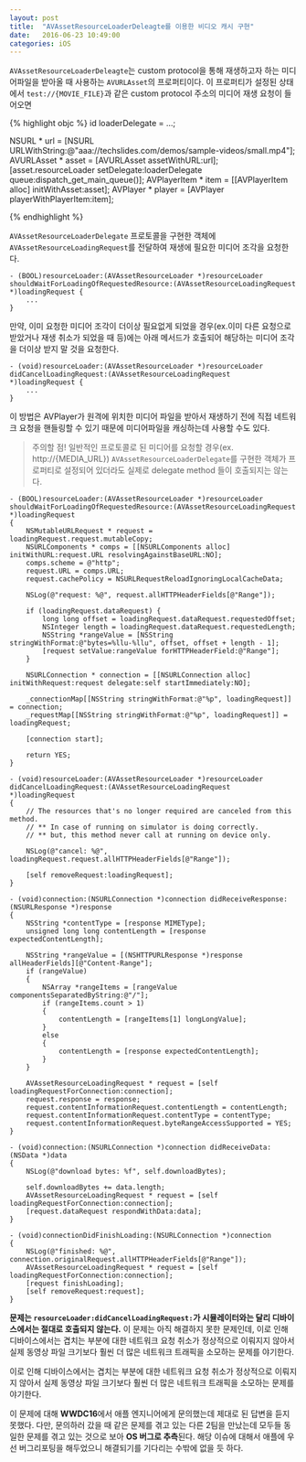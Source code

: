 ```yaml
---
layout: post
title:  "AVAssetResourceLoaderDeleagte를 이용한 비디오 캐시 구현"
date:   2016-06-23 10:49:00
categories: iOS
---
```


`AVAssetResourceLoaderDeleagte`는 custom protocol을 통해 재생하고자 하는 미디어파일을 받아올 때 사용하는 `AVURLAsset`의 프로퍼티이다.
이 프로퍼티가 설정된 상태에서 `test://{MOVIE_FILE}`과 같은 custom protocol 주소의 미디어 재생 요청이 들어오면

{% highlight objc %}
id<AVAssetResourceLoaderDelegate> loaderDelegate = ...;

NSURL * url = [NSURL URLWithString:@"aaa://techslides.com/demos/sample-videos/small.mp4"];
AVURLAsset * asset = [AVURLAsset assetWithURL:url];
[asset.resourceLoader setDelegate:loaderDelegate queue:dispatch_get_main_queue()];
AVPlayerItem * item = [[AVPlayerItem alloc] initWithAsset:asset];
AVPlayer * player = [AVPlayer playerWithPlayerItem:item];

{% endhighlight %}

`AVAssetResourceLoaderDelegate` 프로토콜을 구현한 객체에 `AVAssetResourceLoadingRequest`를 전달하여 재생에 필요한 미디어 조각을 요청한다.


```objc
- (BOOL)resourceLoader:(AVAssetResourceLoader *)resourceLoader shouldWaitForLoadingOfRequestedResource:(AVAssetResourceLoadingRequest *)loadingRequest {
	...
}
```

만약, 이미 요청한 미디어 조각이 더이상 필요없게 되었을 경우(ex.이미 다른 요청으로 받았거나 재생 취소가 되었을 때 등)에는 아래 메서드가 호출되어 해당하는 미디어 조각을 더이상 받지 말 것을 요청한다.


```objc
- (void)resourceLoader:(AVAssetResourceLoader *)resourceLoader didCancelLoadingRequest:(AVAssetResourceLoadingRequest *)loadingRequest {
	...
}
```


이 방법은 AVPlayer가 원격에 위치한 미디어 파일을 받아서 재생하기 전에 직접 네트워크 요청을 핸들링할 수 있기 때문에 미디어파일을 캐싱하는데 사용할 수도 있다.

> 주의할 점! 일반적인 프로토콜로 된 미디어를 요청할 경우(ex. http://{MEDIA_URL}) `AVAssetResourceLoaderDelegate`를 구현한 객체가 프로퍼티로 설정되어 있더라도 실제로 delegate method 들이 호출되지는 않는다.


```objc
- (BOOL)resourceLoader:(AVAssetResourceLoader *)resourceLoader shouldWaitForLoadingOfRequestedResource:(AVAssetResourceLoadingRequest *)loadingRequest
{
    NSMutableURLRequest * request = loadingRequest.request.mutableCopy;
    NSURLComponents * comps = [[NSURLComponents alloc] initWithURL:request.URL resolvingAgainstBaseURL:NO];
    comps.scheme = @"http";
    request.URL = comps.URL;
    request.cachePolicy = NSURLRequestReloadIgnoringLocalCacheData;

    NSLog(@"request: %@", request.allHTTPHeaderFields[@"Range"]);

    if (loadingRequest.dataRequest) {
        long long offset = loadingRequest.dataRequest.requestedOffset;
        NSInteger length = loadingRequest.dataRequest.requestedLength;
        NSString *rangeValue = [NSString stringWithFormat:@"bytes=%llu-%llu", offset, offset + length - 1];
        [request setValue:rangeValue forHTTPHeaderField:@"Range"];
    }

    NSURLConnection * connection = [[NSURLConnection alloc] initWithRequest:request delegate:self startImmediately:NO];

    _connectionMap[[NSString stringWithFormat:@"%p", loadingRequest]] = connection;
    _requestMap[[NSString stringWithFormat:@"%p", loadingRequest]] = loadingRequest;

    [connection start];

    return YES;
}

- (void)resourceLoader:(AVAssetResourceLoader *)resourceLoader didCancelLoadingRequest:(AVAssetResourceLoadingRequest *)loadingRequest
{
    // The resources that's no longer required are canceled from this method.
    // ** In case of running on simulator is doing correctly.
    // ** but, this method never call at running on device only.

    NSLog(@"cancel: %@", loadingRequest.request.allHTTPHeaderFields[@"Range"]);

    [self removeRequest:loadingRequest];
}

- (void)connection:(NSURLConnection *)connection didReceiveResponse:(NSURLResponse *)response
{
    NSString *contentType = [response MIMEType];
    unsigned long long contentLength = [response expectedContentLength];

    NSString *rangeValue = [(NSHTTPURLResponse *)response allHeaderFields][@"Content-Range"];
    if (rangeValue)
    {
        NSArray *rangeItems = [rangeValue componentsSeparatedByString:@"/"];
        if (rangeItems.count > 1)
        {
            contentLength = [rangeItems[1] longLongValue];
        }
        else
        {
            contentLength = [response expectedContentLength];
        }
    }

    AVAssetResourceLoadingRequest * request = [self loadingRequestForConnection:connection];
    request.response = response;
    request.contentInformationRequest.contentLength = contentLength;
    request.contentInformationRequest.contentType = contentType;
    request.contentInformationRequest.byteRangeAccessSupported = YES;
}

- (void)connection:(NSURLConnection *)connection didReceiveData:(NSData *)data
{
    NSLog(@"download bytes: %f", self.downloadBytes);

    self.downloadBytes += data.length;
    AVAssetResourceLoadingRequest * request = [self loadingRequestForConnection:connection];
    [request.dataRequest respondWithData:data];
}

- (void)connectionDidFinishLoading:(NSURLConnection *)connection
{
    NSLog(@"finished: %@", connection.originalRequest.allHTTPHeaderFields[@"Range"]);
    AVAssetResourceLoadingRequest * request = [self loadingRequestForConnection:connection];
    [request finishLoading];
    [self removeRequest:request];
}
```


**문제는 `resourceLoader:didCancelLoadingRequest:`가 시뮬레이터와는 달리 디바이스에서는 절대로 호출되지 않는다.**
이 문제는 아직 해결하지 못한 문제인데, 이로 인해 디바이스에서는 겹치는 부분에 대한 네트워크 요청 취소가 정상적으로 이뤄지지 않아서 실제 동영상 파일 크기보다 훨씬 더 많은 네트워크 트래픽을 소모하는 문제를 야기한다.

이로 인해 디바이스에서는 겹치는 부분에 대한 네트워크 요청 취소가 정상적으로 이뤄지지 않아서 실제 동영상 파일 크기보다 훨씬 더 많은 네트워크 트래픽을 소모하는 문제를 야기한다.

이 문제에 대해 **WWDC16**에서 애플 엔지니어에게 문의했는데 제대로 된 답변을 듣지 못했다.
다만, 문의하러 갔을 때 같은 문제를 겪고 있는 다른 2팀을 만났는데 모두들 동일한 문제를 겪고 있는 것으로 보아 **OS 버그로 추측**된다.
해당 이슈에 대해서 애플에 우선 버그리포팅을 해두었으니 해결되기를 기다리는 수밖에 없을 듯 하다.
